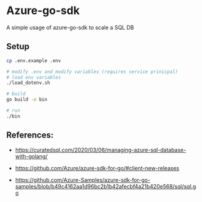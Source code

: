 # Azure-go-sdk

A simple usage of azure-go-sdk to scale a SQL DB

## Setup 
```bash
cp .env.example .env

# modify .env and modify variables (requires service prinicpal)
# load env variables
./load_dotenv.sh

# build
go build -o bin

# run 
./bin

```

## References:
- https://curatedsql.com/2020/03/06/managing-azure-sql-database-with-golang/

- https://github.com/Azure/azure-sdk-for-go/#client-new-releases

- https://github.com/Azure-Samples/azure-sdk-for-go-samples/blob/b49c4162aa1d96bc2b1b42afecbf4a21b420e568/sql/sql.go


